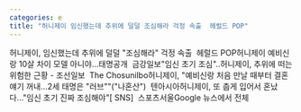 ```yaml
---
categories: e
title: "허니제이 임신했는데 추위에 덜덜 조심해라 걱정 속출  헤럴드 POP"
---
```

허니제이, 임신했는데 추위에 덜덜 "조심해라" 걱정 속출&nbsp;&nbsp;헤럴드 POP허니제이 예비신랑 10살 차이 모델 아니야...태명공개&nbsp;&nbsp;금강일보"임신 초기 조심"..허니제이, 추위에 떠는 위험한 근황 - 조선일보&nbsp;&nbsp;The Chosunilbo허니제이, "예비신랑 처음 만날 때부터 결혼 얘기 꺼내...2세 태명은 "러브""("나혼산")&nbsp;&nbsp;텐아시아허니제이, 또 춥게 입어서 혼났다…"임신 초기 진짜 조심해야"[ SNS]&nbsp;&nbsp;스포츠서울Google 뉴스에서 전체 